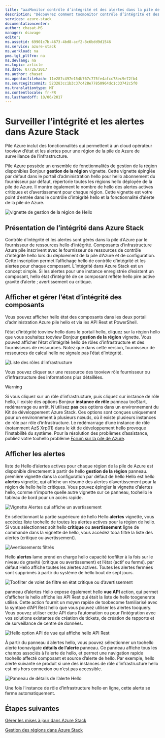 ```yaml
---
title: "aaaMonitor contrôle d’intégrité et des alertes dans la pile de Azure | Documents Microsoft"
description: "Découvrez comment toomonitor contrôle d’intégrité et des alertes dans la pile de Azure."
services: azure-stack
documentationcenter: 
author: chasat-MS
manager: dsavage
editor: 
ms.assetid: 69901c7b-4673-4bd8-acf2-8c6bdd9d1546
ms.service: azure-stack
ms.workload: na
pms.tgt_pltfrm: na
ms.devlang: na
ms.topic: article
ms.date: 07/26/2017
ms.author: chasat
ms.openlocfilehash: 11e287c497e154b767c775fe4afcc78ec9e72fb4
ms.sourcegitcommit: 523283cc1b3c37c428e77850964dc1c33742c5f0
ms.translationtype: MT
ms.contentlocale: fr-FR
ms.lasthandoff: 10/06/2017
---
```

# <a name="monitor-health-and-alerts-in-azure-stack"></a>Surveiller l’intégrité et les alertes dans Azure Stack

Pile Azure inclut des fonctionnalités qui permettent à un cloud opérateur tooview d’état et les alertes pour une région de la pile de Azure de surveillance de l’infrastructure.

Pile Azure possède un ensemble de fonctionnalités de gestion de la région disponibles Bonjour **gestion de la région** vignette. Cette vignette épinglée par défaut dans le portail d’administration hello pour hello abonnement du fournisseur par défaut, répertorie toutes les régions hello déployée de la pile de Azure. Il montre également le nombre de hello des alertes actives critiques et d’avertissement pour chaque région. Cette vignette est votre point d’entrée dans le contrôle d’intégrité hello et la fonctionnalité d’alerte de la pile de Azure.

 ![vignette de gestion de la région de Hello](media/azure-stack-monitor-health/image1.png)

 ## <a name="understand-health-in-azure-stack"></a>Présentation de l’intégrité dans Azure Stack

 Contrôle d’intégrité et les alertes sont gérés dans la pile d’Azure par le fournisseur de ressources hello d’intégrité. Composants d’infrastructure Azure pile inscrivent avec le fournisseur de ressources de contrôle d’intégrité hello lors du déploiement de la pile d’Azure et de configuration. Cette inscription permet l’affichage hello de contrôle d’intégrité et les alertes pour chaque composant. L’intégrité dans Azure Stack est un concept simple. Si les alertes pour une instance enregistrée d’existent un composant, hello état d’intégrité de ce composant reflète hello pire active gravité d’alerte ; avertissement ou critique.
 
 ## <a name="view-and-manage-component-health-state"></a>Afficher et gérer l’état d’intégrité des composants
 
 Vous pouvez afficher hello état des composants dans les deux portail d’administration Azure pile hello et via les API Rest et PowerShell.
 
l’état d’intégrité tooview hello dans le portail hello, cliquez sur la région hello que vous souhaitez tooview Bonjour **gestion de la région** vignette. Vous pouvez afficher l’état d’intégrité hello de rôles d’infrastructure et des fournisseurs de ressources. Notez que dans cette version, fournisseur de ressources de calcul hello ne signale pas l’état d’intégrité.

![Liste des rôles d’infrastructure](media/azure-stack-monitor-health/image2.png)

Vous pouvez cliquer sur une ressource des tooview rôle fournisseur ou d’infrastructure des informations plus détaillées.

> [!WARNING]
>Si vous cliquez sur un rôle d’infrastructure, puis cliquez sur instance de rôle hello, il existe des options Bonjour **instance de rôle** panneau tooStart, redémarrage ou arrêt. N’utilisez **pas** ces options dans un environnement du Kit de développement Azure Stack. Ces options sont conçues uniquement pour un environnement à plusieurs nœuds, où il existe plusieurs instances de rôle par rôle d’infrastructure. Le redémarrage d’une instance de rôle (notamment AzS Xrp01) dans le kit de développement hello provoque l’instabilité du système. Pour la résolution des problèmes d’assistance, publiez votre toohello problème [Forum sur la pile de Azure](https://aka.ms/azurestackforum).
>
 
## <a name="view-alerts"></a>Afficher les alertes

liste de Hello d’alertes actives pour chaque région de la pile de Azure est disponible directement à partir de hello **gestion de la région** panneau. première vignette dans la configuration par défaut de hello Hello est hello **alertes** vignette, qui affiche un résumé des alertes d’avertissement pour la région de hello hello critiques. Vous pouvez épingler la vignette d’alertes hello, comme n’importe quelle autre vignette sur ce panneau, toohello le tableau de bord pour un accès rapide.   

![Vignette Alertes qui affiche un avertissement](media/azure-stack-monitor-health/image3.png)

En sélectionnant la partie supérieure de hello Hello **alertes** vignette, vous accédez liste toohello de toutes les alertes actives pour la région de hello. Si vous sélectionnez soit hello **critique** ou **avertissement** ligne de commande dans la vignette de hello, vous accédez tooa filtré la liste des alertes (critique ou avertissement). 

![Avertissements filtrés](media/azure-stack-monitor-health/image4.png)
  
Hello **alertes** lame prend en charge hello capacité toofilter à la fois sur le niveau de gravité (critique ou avertissement) et l’état (actif ou fermé). par défaut Hello affiche toutes les alertes actives. Toutes les alertes fermées sont supprimés à partir du système de hello bout de sept jours.

![Toofilter de volet de filtre en état critique ou d’avertissement](media/azure-stack-monitor-health/image5.png)

panneau d’alertes Hello expose également hello **vue API** action, qui permet d’afficher le hello affiche les API Rest qui était la liste de hello toogenerate utilisé. Cette action fournit un moyen rapide de toobecome familiarisé avec la syntaxe d’API Rest hello que vous pouvez utiliser les alertes tooquery. Vous pouvez utiliser cette API dans l’automation ou pour l’intégration avec vos solutions existantes de création de tickets, de création de rapports et de surveillance de centre de données. 

![Hello option API de vue qui affiche hello API Rest](media/azure-stack-monitor-health/image6.png)

À partir du panneau d’alertes hello, vous pouvez sélectionner un toohello alerte toonavigate **détails de l’alerte** panneau. Ce panneau affiche tous les champs associés à l’alerte de hello, et permet une navigation rapide toohello affecté composant et source d’alerte de hello. Par exemple, hello alerte suivante se produit si une des instances de rôle d’infrastructure hello est mis hors connexion ou n’est pas accessible.  

![Panneau de détails de l’alerte Hello](media/azure-stack-monitor-health/image7.png)

Une fois l’instance de rôle d’infrastructure hello en ligne, cette alerte se ferme automatiquement.

## <a name="next-steps"></a>Étapes suivantes

[Gérer les mises à jour dans Azure Stack](azure-stack-updates.md)

[Gestion des régions dans Azure Stack](azure-stack-region-management.md)
